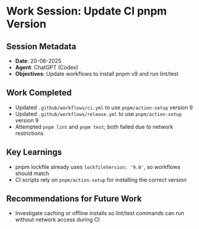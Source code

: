 # Work Session: Update CI pnpm Version

## Session Metadata
- **Date**: 20-06-2025
- **Agent**: ChatGPT (Codex)
- **Objectives**: Update workflows to install pnpm v9 and run lint/test

## Work Completed
- Updated `.github/workflows/ci.yml` to use `pnpm/action-setup` version 9
- Updated `.github/workflows/release.yml` to use `pnpm/action-setup` version 9
- Attempted `pnpm lint` and `pnpm test`; both failed due to network restrictions

## Key Learnings
- pnpm lockfile already uses `lockfileVersion: '9.0'`, so workflows should match
- CI scripts rely on `pnpm/action-setup` for installing the correct version

## Recommendations for Future Work
- Investigate caching or offline installs so lint/test commands can run without network access during CI
